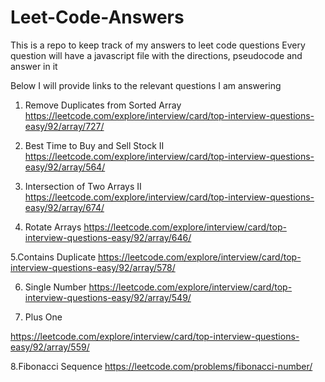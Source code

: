 # Leet-Code-Answers
This is a repo to keep track of my answers to leet code questions
Every question will have a javascript file with the directions, pseudocode and answer in it

Below I will provide links to the relevant questions I am answering

1. Remove Duplicates from Sorted Array
  https://leetcode.com/explore/interview/card/top-interview-questions-easy/92/array/727/

2.  Best Time to Buy and Sell Stock II
https://leetcode.com/explore/interview/card/top-interview-questions-easy/92/array/564/


3. Intersection of Two Arrays II
https://leetcode.com/explore/interview/card/top-interview-questions-easy/92/array/674/

4. Rotate Arrays
https://leetcode.com/explore/interview/card/top-interview-questions-easy/92/array/646/

5.Contains Duplicate
https://leetcode.com/explore/interview/card/top-interview-questions-easy/92/array/578/

6. Single Number
https://leetcode.com/explore/interview/card/top-interview-questions-easy/92/array/549/

7. Plus One

https://leetcode.com/explore/interview/card/top-interview-questions-easy/92/array/559/

8.Fibonacci Sequence
https://leetcode.com/problems/fibonacci-number/
